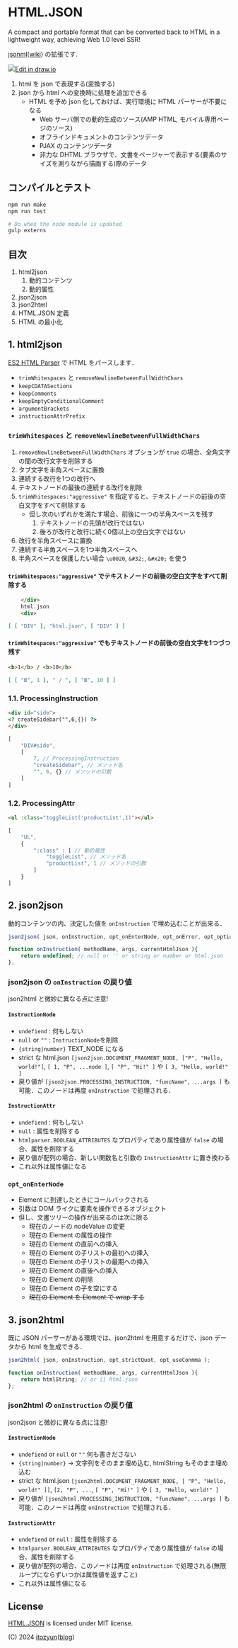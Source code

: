 # HTML.JSON

A compact and portable format that can be converted back to HTML in a lightweight way, achieving Web 1.0 level SSR!

[jsonml](http://www.jsonml.org/)([wiki](https://en.wikipedia.org/wiki/JsonML)) の拡張です.

![](html.json.drawio.png)[Edit in draw.io](https://viewer.diagrams.net/?tags=%7B%7D&highlight=0000ff&edit=_blank&layers=1&nav=1&title=%E5%90%8D%E7%A7%B0%E6%9C%AA%E8%A8%AD%E5%AE%9A%E3%83%95%E3%82%A1%E3%82%A4%E3%83%AB.drawio#R7ZpRl6I2FMc%2FSx98XA8hgPqoONNtO1vnHPecnvaNgQzSicSGODr99A2QoAmxqAdxdfdl19yQG%2FLLzf8mGXrQX25%2FpsFq8YVECPdsK9r24LRn20PL4f%2Fmho%2FSMPCEIaZJVJrAzjBP%2FkXCaAnrOolQpjzICMEsWanGkKQpCpliCyglG%2FWxV4LVXldBjGqGeRjguvWPJGILOSxrZ%2F%2BMknjBtIplIJ8VhmwRRGSzZ4IPPehTQlj5a7n1Ec7RSSxlu8cDtdV7UZSyYxqsw19%2Be3p89%2F%2BazbEDYjJ9no4%2FgUHp5j3AazFg8bbsQxKgZJ1GKPcCenCyWSQMzVdBmNdu%2BJRz24ItsagOaCjm0OOl1wRjn2BCeTklKTdPMkbJW4WSU5hEQbao3OeF54AxRNPCYvP4gRPxkogytD04fFBB5bGIyBIx%2BsEfEQ0cOQ8iDh0Ay%2FJmN6tQBt1ib0YhFMZARFJc%2Bd7R5j8E8FPgu98L%2FKHK3h1cHX0zeb5eV6hAx1Az%2BpcgfIuLyZqtGU5y2gIpfZvxVgnLx271LbcdogCoSAd1pMAyIAX2pZDaNaSfv355qmHlQ2Za1OIkzuMt5ENHPFgnOZiEK%2FBYVCyTKMKH5mC3QKw85knKxBKwq7LoHLSB3XYV7MCqcx8YsA8uRR02BzJKo3GeCHPEOMiyJFT5qwRViYBVtKKolicboe1BcQ1QpI0iHLDkXXVvIiV6eCYJ77iaExuqS8GWSU26yMiahki02s%2BQuiNPc%2BRojlhAY8RqjoqJq4Z9%2Flw6ty5KVZjrAK%2BnSqYU62EmpEGB6%2F2zJrLiU1aIyJg%2FALzVtsAj6%2FmvOP%2B%2FlLfSGX%2B30l9ZJc0vVFr6v85nv9%2BZGNpDVQxNSahTMRz%2BEEPHUpcgHJ0pho6mqo7drRiObl0MHecAwOuJodwz%2FlDDC6ih46pq6BhOOZ2qITjikHPvcugO9JPnmXLoabrqWd3KIagfr25MDz1wgOAV9bC%2B477DM6unnVk9OLyyMHnNsXwf916VjMkdMrRr6Lu%2B%2BapvknOS9t8ZSa8Y%2BMOWgDu63tc15v%2FSTfu46%2FvYnPSd4HZAc3x3y9uub3EL3gXTm%2Bftahfppj9idMz7hJv0iITrZTHSxr1JCfLpRRr2Nb1nQ99%2FfByNWpIM7aBrutK1TRpdbVbah2ra7HnBMqdUnKR%2Bms78r38%2BP%2BRvVAS2qDxw3FIbn9ECBZHaot%2Fvn7CaMHplra0l4F0mNwNgyBWmfZEHLzXtR1zmf9trCQya9anrtWS6VS%2FDPUreq3h3%2BfAtnqt5J5ZyuXHCqqsa%2BcYFJa9G9rs1vIn0mr5kq6JsFS8nvYt7lnpfZ3huKms9P4ynWs9WoQPm%2Fm9bHcDoiEg2nVb1C4b2AvmIrwW%2BbXWAmuJ6BsXtWh1MR9FT1nw9rx7KpN9LXoVaDvAM997VR1Hd5NX6R045zP51z2CO1dKZQFtVjtV3j1tWw9OB8%2BLui7XybnP31R98%2BA8%3D)

1. html を json で表現する(変換する)
2. json から html への変換時に処理を追加できる
   * HTML を予め json 化しておけば、実行環境に HTML パーサーが不要になる
     * Web サーバ側での動的生成のソース(AMP HTML, モバイル専用ページのソース)
     * オフラインドキュメントのコンテンツデータ
     * PJAX のコンテンツデータ
     * 非力な DHTML ブラウザで、文書をページャーで表示する(要素のサイズを測りながら描画する)際のデータ

## コンパイルとテスト

~~~sh
npm run make
npm run test

# Do when the node module is updated
gulp externs
~~~

## 目次

1. html2json
   1. 動的コンテンツ
   2. 動的属性
2. json2json
3. json2html
4. HTML.JSON 定義
5. HTML の最小化

## 1. html2json

[ES2 HTML Parser](https://github.com/ECMAScript2/htmlparser) で HTML をパースします．

* `trimWhitespaces` と `removeNewlineBetweenFullWidthChars`
* `keepCDATASections`
* `keepComments`
* `keepEmptyConditionalComment`
* `argumentBrackets`
* `instructionAttrPrefix`

### `trimWhitespaces` と `removeNewlineBetweenFullWidthChars`

1. `removeNewlineBetweenFullWidthChars` オプションが `true` の場合、全角文字の間の改行文字を削除する
2. タブ文字を半角スペースに置換
3. 連続する改行を1つの改行へ
4. テキストノードの最後の連続する改行を削除
5. `trimWhitespaces:"aggressive"` を指定すると、テキストノードの前後の空白文字をすべて削除する
   * 但し次のいずれかを満たす場合、前後に一つの半角スペースを残す
     1. テキストノードの先頭が改行ではない
     2. 後ろが改行と改行に続く0個以上の空白文字ではない
6. 改行を半角スペースに置換
7. 連続する半角スペースを1つ半角スペースへ
8. 半角スペースを保護したい場合 `\u0020`, `&#32;`, `&#x20;` を使う

#### `trimWhitespaces:"aggressive"` でテキストノードの前後の空白文字をすべて削除する

~~~html
    </div>
    html.json
    <div>
~~~

~~~json
[ [ "DIV" ], "html.json", [ "DIV" ] ]
~~~

#### `trimWhitespaces:"aggressive"` でもテキストノードの前後の空白文字を1つづつ残す

~~~html
<b>1</b> / <b>10</b>
~~~

~~~json
[ [ "B", 1 ], " / ", [ "B", 10 ] ]
~~~

### 1.1. ProcessingInstruction

~~~html
<div id="side">
<? createSidebar("",6,{}) ?>
</div>
~~~

~~~js
[
    "DIV#side",
    [
        7, // ProcessingInstruction
        "createSidebar", // メソッド名
        "", 6, {} // メソッドの引数
    ]
]
~~~

### 1.2. ProcessingAttr

~~~html
<ul :class="toggleList('productList',1)"></ul>
~~~

~~~js
[
    "UL",
    {
        ":class" : [ // 動的属性
            "toggleList", // メソッド名
            "productList", 1 // メソッドの引数
        ]
    }
]
~~~

## 2. json2json

動的コンテンツの内、決定した値を `onInstruction` で埋め込むことが出来る．

~~~js
json2json( json, onInstruction, opt_onEnterNode, opt_onError, opt_options );

function onInstruction( methodName, args, currentHtmlJson ){
    return undefined; // null or '' or string or number or html.json
};
~~~
### json2json の `onInstruction` の戻り値

json2html と微妙に異なる点に注意!

#### `InstructionNode`

* `undefiend` : 何もしない
* `null` or `""` : `InstructionNode`を削除
* `{string|number}` TEXT_NODE になる
* strict な html.json `[json2json.DOCUMENT_FRAGMENT_NODE, ["P", "Hello, world!"]`, `[ 1, "P", ...node ]`, `[ "P", "Hi!" ]` や `[ 3, "Hello, world!" ]`
* 戻り値が `[json2json.PROCESSING_INSTRUCTION, "funcName", ...args ]` も可能．このノードは再度 `onInstruction` で処理される．

#### `InstructionAttr`

* `undefiend` : 何もしない
* `null` : 属性を削除する
* `htmlparser.BOOLEAN_ATTRIBUTES` なプロパティであり属性値が `false` の場合、属性を削除する
* 戻り値が配列の場合、新しい関数名と引数の `InstructionAttr` に置き換わる 
* これ以外は属性値になる

### `opt_onEnterNode`

* Element に到達したときにコールバックされる
* 引数は DOM ライクに要素を操作できるオブジェクト
* 但し、文書ツリーの操作が出来るのは次に限る
  * 現在のノードの nodeValue の変更
  * 現在の Element の属性の操作
  * 現在の Element の直前への挿入
  * 現在の Element の子リストの最初への挿入
  * 現在の Element の子リストの最期への挿入
  * 現在の Element の直後への挿入
  * 現在の Element の削除
  * 現在の Element の子を空にする
  * ~~現在の Element を Element で wrap する~~

## 3. json2html

既に JSON パーサーがある環境では、json2html を用意するだけで、json データから html を生成できる．

~~~js
json2html( json, onInstruction, opt_strictQuot, opt_useConmma );

function onInstruction( methodName, args, currentHtmlJson ){
    return htmlString; // or [] html.json
};
~~~

### json2html の `onInstruction` の戻り値

json2json と微妙に異なる点に注意!

#### `InstructionNode`

* `undefiend` or `null` or `""` 何も書きださない
* `{string|number}` -> 文字列をそのまま埋め込む, htmlString もそのまま埋め込む
* strict な html.json `[json2html.DOCUMENT_FRAGMENT_NODE, [ "P", "Hello, world!" ]]`, `[2, "P", ...`, `[ "P", "Hi!" ]` や `[ 3, "Hello, world!" ]`
* 戻り値が `[json2html.PROCESSING_INSTRUCTION, "funcName", ...args ]` も可能．このノードは再度 `onInstruction` で処理される．

#### `InstructionAttr`

* `undefiend` or `null` : 属性を削除する
* `htmlparser.BOOLEAN_ATTRIBUTES` なプロパティであり属性値が `false` の場合、属性を削除する
* 戻り値が配列の場合、このノードは再度 `onInstruction` で処理される(無限ループにならずいつかは属性値を返すこと)
* これ以外は属性値になる

## License

[HTML.JSON](https://github.com/itozyun/html.json) is licensed under MIT license.

(C) 2024 [itozyun](https://github.com/itozyun)([blog](//outcloud.blogspot.com/))
